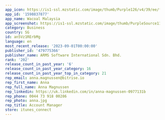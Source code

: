 ```yaml
---
app_icon: https://is1-ssl.mzstatic.com/image/thumb/Purple126/v4/39/ee/fc/39eefca9-f616-f1aa-dc98-fd077c9aa3be/Wacoal-0-0-1x_U007emarketing-0-0-0-7-0-0-sRGB-0-0-0-GLES2_U002c0-512MB-85-220-0-0.png/1024x1024bb.png
app_id: '1598837877'
app_name: Wacoal Malaysia
app_screenshot: https://is1-ssl.mzstatic.com/image/thumb/PurpleSource112/v4/e8/c5/1e/e8c51ec1-cf34-0acb-b679-46a816fa3e5a/9f584b9a-f047-4056-9769-4e8de8ef881a_1.png/1242x2688bb.png
category: Business
country: SG
id: an5Vz1RErbMg
language: en
most_recent_release: '2023-09-01T00:00:00'
publisher_id: '479775366'
publisher_name: ARMS Software International Sdn. Bhd.
rank: '202'
release_count_in_past_year: '6'
release_count_in_past_year_category: 16
release_count_in_past_year_top_in_category: 21
rep_email: anna.magnussen@bitrise.io
rep_first_name: Anna
rep_full_name: Anna Magnussen
rep_linkedin: https://uk.linkedin.com/in/anna-magnussen-0977131b
rep_phone: 0044 73 918 00286
rep_photo: anna.jpg
rep_title: Account Manager
store: itunes_connect
---
```

